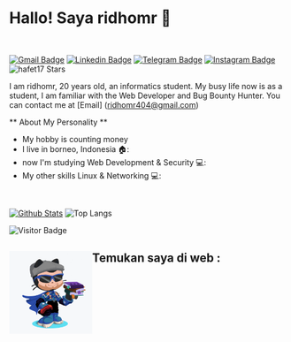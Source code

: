 <h1>Hallo! Saya ridhomr 👋</h1><br>

[![Gmail Badge](https://img.shields.io/badge/-Gmail-white?style=plastic&logo=Gmail&link=mailto:do.crazy192@gmail.com)](mailto:do.crazy192@gmail.com)
[![Linkedin Badge](https://img.shields.io/badge/-LinkedIn-blue?style=plastic&logo=Linkedin&link=https://www.linkedin.com/in/mohamad-hafid-masruri-a225a9175/)](https://www.linkedin.com/in/mohamad-hafid-masruri-a225a9175/) 
[![Telegram Badge](https://img.shields.io/badge/-Telegram-blue?style=plastic&logo=telegram&link=https://t.me/xnuxer17)](https://t.me/xnuxer17) 
[![Instagram Badge](https://img.shields.io/badge/-Instagram-white?style=plastic&logo=instagram&link=https://www.instagram.com/hafet17/)](https://www.instagram.com/hafet17/)
![hafet17 Stars](https://img.shields.io/github/stars/hafet17?affiliations=OWNER&style=social)

I am ridhomr, 20 years old, an informatics student. My busy life now is as a student, I am familiar with the Web Developer and Bug Bounty Hunter. You can contact me at [Email] (ridhomr404@gmail.com)

** About My Personality **

- My hobby is counting money
- I live in borneo, Indonesia 🏠:
- now I'm studying Web Development & Security 💻:
- My other skills Linux & Networking 💻:

&nbsp;

[![Github Stats](https://github-readme-stats.vercel.app/api?username=ridhomr&theme=cobalt&show_icons=true)](https://github.com/ridhomr)
![Top Langs](https://github-readme-stats.vercel.app/api/top-langs/?username=ridhomr&hide=TeX&layout=compact&theme=cobalt)

![Visitor Badge](https://visitor-badge.laobi.icu/badge?page_id=ridhomr.ridhomr)
        
## Temukan saya di web : <img align="left" width="150" height="150" src="https://github.com/ScriptAutomate/ScriptAutomate/blob/master/img/scriptautomate-octocat-rotating.gif?raw=true">

